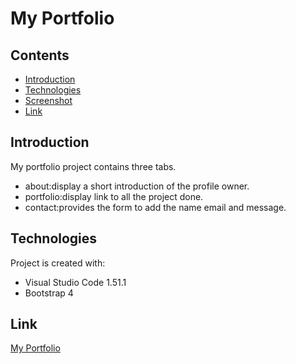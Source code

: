 # My Portfolio

## Contents

* [Introduction](#Introduction)
* [Technologies](#Technologies)
* [Screenshot](#Screenshot)
* [Link](#Link)

## Introduction

My portfolio project contains three tabs.

* about:display a short introduction of the profile owner.
* portfolio:display link to all the project done.
* contact:provides the form to add the name email and message.

## Technologies

Project is created with:

* Visual Studio Code 1.51.1
* Bootstrap 4

## Link

[My Portfolio](https://panwaramita.github.io/Amita_Portfolio/)
